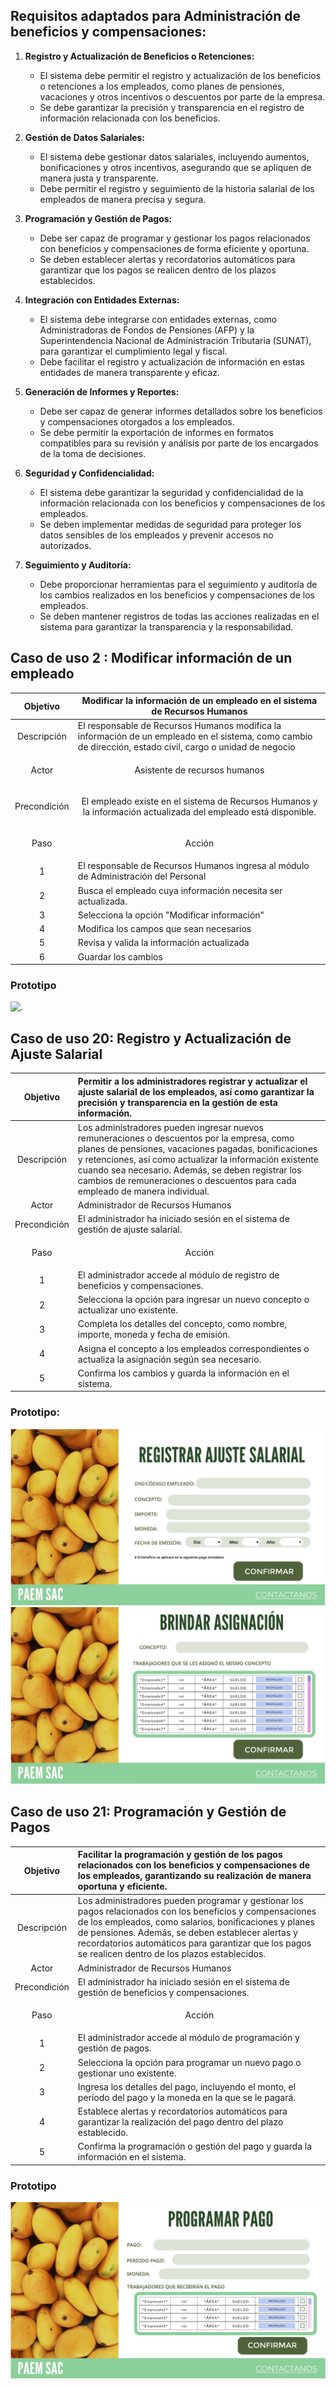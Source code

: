 ## Requisitos adaptados para Administración de beneficios y compensaciones:

1. **Registro y Actualización de Beneficios o Retenciones:**
   - El sistema debe permitir el registro y actualización de los beneficios o retenciones a los empleados, como planes de pensiones, vacaciones y otros incentivos o descuentos  por parte de la empresa.
   - Se debe garantizar la precisión y transparencia en el registro de información relacionada con los beneficios.

2. **Gestión de Datos Salariales:**
   - El sistema debe gestionar datos salariales, incluyendo aumentos, bonificaciones y otros incentivos, asegurando que se apliquen de manera justa y transparente.
   - Debe permitir el registro y seguimiento de la historia salarial de los empleados de manera precisa y segura.

3. **Programación y Gestión de Pagos:**
   - Debe ser capaz de programar y gestionar los pagos relacionados con beneficios y compensaciones de forma eficiente y oportuna.
   - Se deben establecer alertas y recordatorios automáticos para garantizar que los pagos se realicen dentro de los plazos establecidos.

4. **Integración con Entidades Externas:**
   - El sistema debe integrarse con entidades externas, como Administradoras de Fondos de Pensiones (AFP) y la Superintendencia Nacional de Administración Tributaria (SUNAT), para garantizar el cumplimiento legal y fiscal.
   - Debe facilitar el registro y actualización de información en estas entidades de manera transparente y eficaz.

5. **Generación de Informes y Reportes:**
   - Debe ser capaz de generar informes detallados sobre los beneficios y compensaciones otorgados a los empleados.
   - Se debe permitir la exportación de informes en formatos compatibles para su revisión y análisis por parte de los encargados de la toma de decisiones.

6. **Seguridad y Confidencialidad:**
   - El sistema debe garantizar la seguridad y confidencialidad de la información relacionada con los beneficios y compensaciones de los empleados.
   - Se deben implementar medidas de seguridad para proteger los datos sensibles de los empleados y prevenir accesos no autorizados.

7. **Seguimiento y Auditoría:**
   - Debe proporcionar herramientas para el seguimiento y auditoría de los cambios realizados en los beneficios y compensaciones de los empleados.
   - Se deben mantener registros de todas las acciones realizadas en el sistema para garantizar la transparencia y la responsabilidad.

## Caso de uso 2 : Modificar información de un empleado

|         Objetivo         | Modificar la información de un empleado en el sistema de Recursos Humanos                                                                                  |
| :----------------------: | ---------------------------------------------------------------------------------------------------------------------------------------------------------- |
|       Descripción        | El responsable de Recursos Humanos modifica la información de un empleado en el sistema, como cambio de dirección, estado civil, cargo o unidad de negocio |
|          Actor           | <p align="center"> Asistente de recursos humanos                                                                                                         |
|       Precondición       | <p align="center">El empleado existe en el sistema de Recursos Humanos y la información actualizada del empleado está disponible.                          |
| <p align="center">  Paso | <p align="center">  Acción </p>                                                                                                                            |
|            1             | El responsable de Recursos Humanos ingresa al módulo de Administración del Personal                                                                        |
|            2             | Busca el empleado cuya información necesita ser actualizada.                                                                                               |
|            3             | Selecciona la opción "Modificar información"                                                                                                               |
|            4             | Modifica los campos que sean necesarios                                                                                                                    |
|            5             | Revisa y valida la información actualizada                                                                                                                 |
|            6             | Guardar los cambios                                                                                                                                        |
### Prototipo
![.](../Front/Actualización.png)

## Caso de uso 20: Registro y Actualización de Ajuste Salarial

| **Objetivo** | Permitir a los administradores registrar y actualizar el ajuste salarial de los empleados, así como garantizar la precisión y transparencia en la gestión de esta información. |
|:------------:|:-----------------------------------------------------------------------------------------------------------------------------------------------------------------------------|
|  Descripción | Los administradores pueden ingresar nuevos remuneraciones o descuentos por la empresa, como planes de pensiones, vacaciones pagadas, bonificaciones y retenciones, así como actualizar la información existente cuando sea necesario. Además, se deben registrar los cambios de remuneraciones o descuentos para cada empleado de manera individual. |
|     Actor    | Administrador de Recursos Humanos                                                                                                                                            |
| Precondición | El administrador ha iniciado sesión en el sistema de gestión de ajuste salarial.                                                                                |
|    <p align="center">  Paso | <p align="center">  Acción </p>      |                                                                                                                                                                             |
|       1      | El administrador accede al módulo de registro de beneficios y compensaciones.                                                                                               |
|       2      | Selecciona la opción para ingresar un nuevo concepto o actualizar uno existente.                                                                                            |
|       3      | Completa los detalles del concepto, como nombre, importe, moneda y fecha de emisión.                                                                                 |
|       4      | Asigna el concepto a los empleados correspondientes o actualiza la asignación según sea necesario.                                                                          |
|       5      | Confirma los cambios y guarda la información en el sistema.                                                                                                                  |
### Prototipo:
![.](../Front/Registrar_Ajuste_Salarial.PNG)
![.](../Front/Brindar_Asignacion.PNG)

## Caso de uso 21: Programación y Gestión de Pagos

| **Objetivo** | Facilitar la programación y gestión de los pagos relacionados con los beneficios y compensaciones de los empleados, garantizando su realización de manera oportuna y eficiente. |
|:------------:|:---------------------------------------------------------------------------------------------------------------------------------------------------------------------------|
|  Descripción | Los administradores pueden programar y gestionar los pagos relacionados con los beneficios y compensaciones de los empleados, como salarios, bonificaciones y planes de pensiones. Además, se deben establecer alertas y recordatorios automáticos para garantizar que los pagos se realicen dentro de los plazos establecidos. |
|     Actor    | Administrador de Recursos Humanos                                                                                                                                          |
| Precondición | El administrador ha iniciado sesión en el sistema de gestión de beneficios y compensaciones.                                                                              |
|     <p align="center">  Paso | <p align="center">  Acción </p>    |                                                                                                                                                                           |
|       1      | El administrador accede al módulo de programación y gestión de pagos.                                                                                                      |
|       2      | Selecciona la opción para programar un nuevo pago o gestionar uno existente.                                                                                                |
|       3      | Ingresa los detalles del pago, incluyendo el monto, el período del pago y la moneda en la que se le pagará.                                                                                  |
|       4      | Establece alertas y recordatorios automáticos para garantizar la realización del pago dentro del plazo establecido.                                                          |
|       5      | Confirma la programación o gestión del pago y guarda la información en el sistema.                                                                                         |
### Prototipo
![.](../Front/Programar_Pago.PNG)